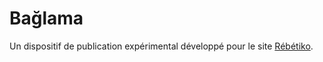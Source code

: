 # Bağlama

Un dispositif de publication expérimental développé pour le site [Rébétiko](rebetiko.cc).
